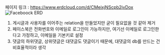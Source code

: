 페이지 링크 : https://www.erdcloud.com/d/CMeixjNScpb2jvDox
![Faceboock ERD](https://user-images.githubusercontent.com/90972240/179505661-dfb8a34c-5605-439b-9833-9ecf16cea6c3.png)

1. 게시글과 사용자를 이어주는 relation을 만들었지만 굳이 필요없을 것 같아 제거
2. 페이스북은 전화번호와 이메일로 로그인이 가능하지만, 여기선 이메일로 로그인한다고 가정하고, 이메일을 기본키로 설정
3. 댓글의 하위댓글, 상위댓글은 대댓글도 댓글이기 때문에, 대댓글의 db를 만드는 건 비효율적이라 생각
